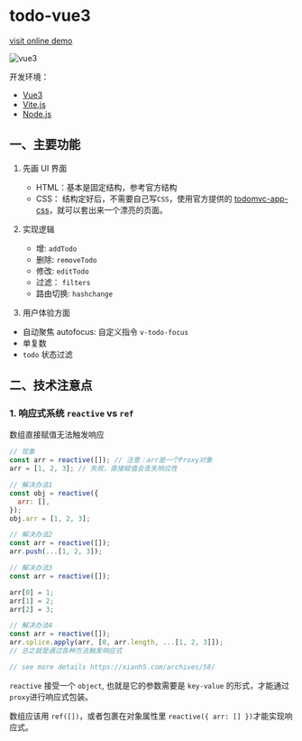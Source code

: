 # todo-vue3

[visit online demo](https://todo-vue3-kappa.vercel.app/)

![vue3](/vue3.png)

开发环境：

- [Vue3](https://vue3js.cn/)
- [Vite.js](https://cn.vitejs.dev/)
- [Node.js](https://nodejs.org/en/)

## 一、主要功能

1. 先画 UI 界面

   - HTML：基本是固定结构，参考官方结构
   - CSS： 结构定好后，不需要自己写`CSS`，使用官方提供的 [todomvc-app-css](https://github.com/tastejs/todomvc-app-css#readme)，就可以套出来一个漂亮的页面。

2. 实现逻辑

   - 增: `addTodo`
   - 删除: `removeTodo`
   - 修改: `editTodo`
   - 过滤： `filters`
   - 路由切换: `hashchange`

3. 用户体验方面

- 自动聚焦 autofocus: 自定义指令 `v-todo-focus`
- 单复数
- `todo` 状态过滤

## 二、技术注意点

### 1. 响应式系统 `reactive` vs `ref`

数组直接赋值无法触发响应

```js
// 现象
const arr = reactive([]); // 注意：arr是一个Proxy对象
arr = [1, 2, 3]; // 失败，直接赋值会丢失响应性

// 解决办法1
const obj = reactive({
  arr: [],
});
obj.arr = [1, 2, 3];

// 解决办法2
const arr = reactive([]);
arr.push(...[1, 2, 3]);

// 解决办法3
const arr = reactive([]);

arr[0] = 1;
arr[1] = 2;
arr[2] = 3;

// 解决办法4
const arr = reactive([]);
arr.splice.apply(arr, [0, arr.length, ...[1, 2, 3]]);
// 总之就是通过各种方法触发响应式

// see more details https://xianh5.com/archives/58/
```

`reactive` 接受一个 `object`, 也就是它的参数需要是 `key-value` 的形式，才能通过`proxy`进行响应式包装。

数组应该用 `ref([])`，或者包裹在对象属性里 `reactive({ arr: [] })`才能实现响应式。
